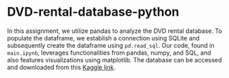 # DVD-rental-database-python
 
In this assignment, we utilize pandas to analyze the DVD rental database. To populate the dataframe, we establish a connection using SQLite and subsequently create the dataframe using `pd.read_sql`. Our code, found in `main.ipynb`, leverages functionalities from pandas, numpy, and SQL, and also features visualizations using matplotlib. The database can be accessed and downloaded from this [Kaggle link](https://www.kaggle.com/datasets/atanaskanev/sqlite-sakila-sample-database).
